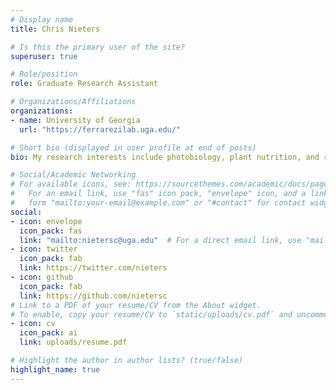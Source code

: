 ```yaml
---
# Display name
title: Chris Nieters

# Is this the primary user of the site?
superuser: true

# Role/position
role: Graduate Research Assistant

# Organizations/Affiliations
organizations:
- name: University of Georgia
  url: "https://ferrarezilab.uga.edu/"

# Short bio (displayed in user profile at end of posts)
bio: My research interests include photobiology, plant nutrition, and remote sensing.

# Social/Academic Networking
# For available icons, see: https://sourcethemes.com/academic/docs/page-builder/#icons
#   For an email link, use "fas" icon pack, "envelope" icon, and a link in the
#   form "mailto:your-email@example.com" or "#contact" for contact widget.
social:
- icon: envelope
  icon_pack: fas
  link: "mailto:nietersc@uga.edu"  # For a direct email link, use "mailto:test@example.org".
- icon: twitter
  icon_pack: fab
  link: https://twitter.com/nieters
- icon: github
  icon_pack: fab
  link: https://github.com/nietersc
# Link to a PDF of your resume/CV from the About widget.
# To enable, copy your resume/CV to `static/uploads/cv.pdf` and uncomment the lines below.
- icon: cv
  icon_pack: ai
  link: uploads/resume.pdf

# Highlight the author in author lists? (true/false)
highlight_name: true
---
```


